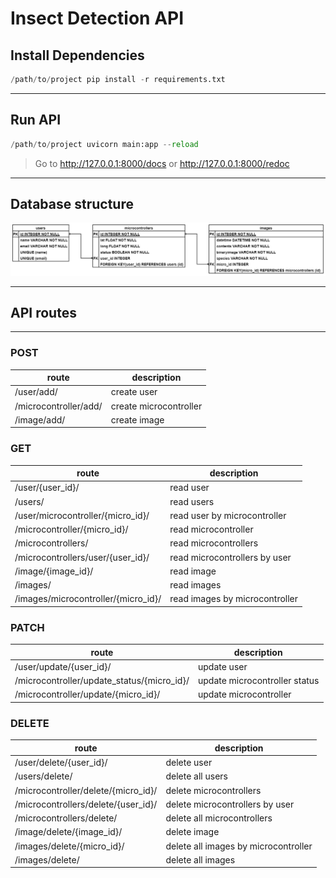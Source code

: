 # Insect Detection API

## Install Dependencies
```python
/path/to/project pip install -r requirements.txt
```
---
## Run API
```python
/path/to/project uvicorn main:app --reload
```
> Go to http://127.0.0.1:8000/docs or http://127.0.0.1:8000/redoc

---
## Database structure
![](./assets/database_structure_iot.png)

---
## API routes
---
### **POST**
|route|description|
|-------|------------|
|/user/add/|create user|
|/microcontroller/add/|create microcontroller|
|/image/add/|create image|

### **GET**
|route|description|
|----|----|
|/user/{user_id}/|read user|
|/users/|read users|
|/user/microcontroller/{micro_id}/|read user by microcontroller|
|/microcontroller/{micro_id}/|read microcontroller|
|/microcontrollers/|read microcontrollers|
|/microcontrollers/user/{user_id}/|read microcontrollers by user|
|/image/{image_id}/|read image|
|/images/|read images|
|/images/microcontroller/{micro_id}/|read images by microcontroller|

### **PATCH**
|route|description|
|-|-|
|/user/update/{user_id}/|update user|
|/microcontroller/update_status/{micro_id}/|update microcontroller status|
|/microcontroller/update/{micro_id}/|update microcontroller|

### **DELETE**
|route|description|
|-|-|
|/user/delete/{user_id}/|delete user|
|/users/delete/|delete all users|
|/microcontroller/delete/{micro_id}/|delete microcontrollers|
|/microcontrollers/delete/{user_id}/|delete microcontrollers by user|
|/microcontrollers/delete/|delete all microcontrollers|
|/image/delete/{image_id}/|delete image|
|/images/delete/{micro_id}/|delete all images by microcontroller|
|/images/delete/|delete all images|